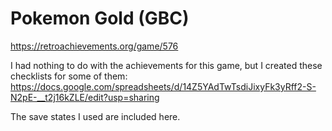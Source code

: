 # Pokemon Gold (GBC)
https://retroachievements.org/game/576

I had nothing to do with the achievements for this game, but I created these checklists for some of them:
https://docs.google.com/spreadsheets/d/14Z5YAdTwTsdiJixyFk3yRff2-S-N2pE-__t2j16kZLE/edit?usp=sharing

The save states I used are included here.